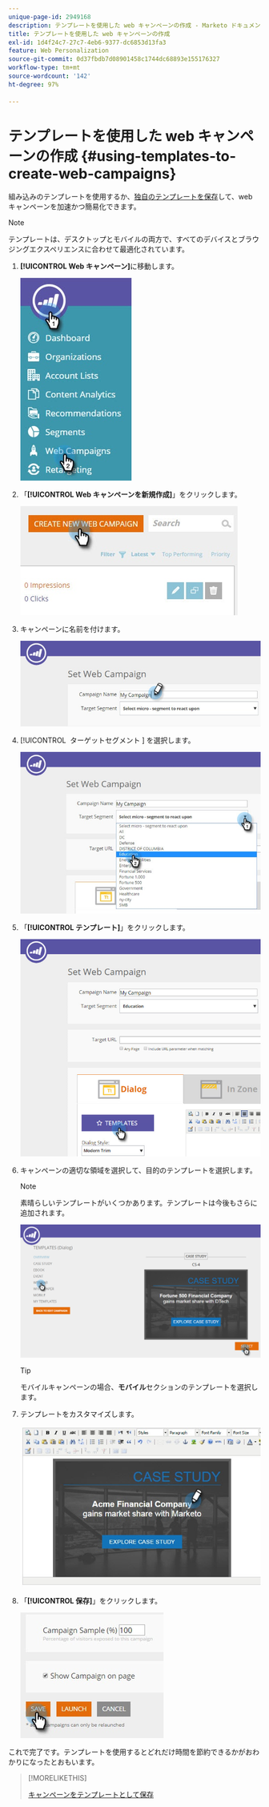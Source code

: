 ```yaml
---
unique-page-id: 2949168
description: テンプレートを使用した web キャンペーンの作成 - Marketo ドキュメント - 製品ドキュメント
title: テンプレートを使用した web キャンペーンの作成
exl-id: 1d4f24c7-27c7-4eb6-9377-dc6853d13fa3
feature: Web Personalization
source-git-commit: 0d37fbdb7d08901458c1744dc68893e155176327
workflow-type: tm+mt
source-wordcount: '142'
ht-degree: 97%

---
```


# テンプレートを使用した web キャンペーンの作成 {#using-templates-to-create-web-campaigns}

組み込みのテンプレートを使用するか、[独自のテンプレートを保存](save-your-campaign-as-a-template.md)して、web キャンペーンを加速かつ簡易化できます。

>[!NOTE]
>
>テンプレートは、デスクトップとモバイルの両方で、すべてのデバイスとブラウジングエクスペリエンスに合わせて最適化されています。

1. **[!UICONTROL Web キャンペーン]**&#x200B;に移動します。

   ![](assets/web-campaigns-hand.jpg)

1. 「**[!UICONTROL Web キャンペーンを新規作成]**」をクリックします。

   ![](assets/create-new-web-campaign-create-hand.jpg)

1. キャンペーンに名前を付けます。

   ![](assets/set-web-campaign-my-campaign-hand.jpg)

1. [!UICONTROL &#x200B; ターゲットセグメント &#x200B;] を選択します。

   ![](assets/set-web-campaign-education.jpg)

1. 「**[!UICONTROL テンプレート]**」をクリックします。

   ![](assets/templates.png)

1. キャンペーンの適切な領域を選択して、目的のテンプレートを選択します。

   >[!NOTE]
   >
   >素晴らしいテンプレートがいくつかあります。テンプレートは今後もさらに追加されます。

   ![](assets/select.png)

   >[!TIP]
   >
   >モバイルキャンペーンの場合、**モバイル**&#x200B;セクションのテンプレートを選択します。

1. テンプレートをカスタマイズします。

   ![](assets/customize-template.jpg)

1. 「**[!UICONTROL 保存]**」をクリックします。

   ![](assets/click-save-hand.jpg)

これで完了です。テンプレートを使用するとどれだけ時間を節約できるかがおわかりになったとおもいます。

>[!MORELIKETHIS]
>
>[キャンペーンをテンプレートとして保存](/help/marketo/product-docs/web-personalization/using-templates/save-your-campaign-as-a-template.md)
